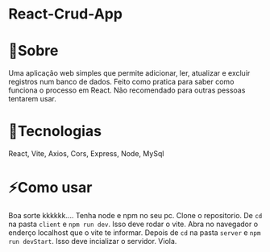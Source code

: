 # React-Crud-App

# 🤔Sobre

Uma aplicação web simples que permite adicionar, ler, atualizar e excluir registros num banco de dados.
Feito como pratica para saber como funciona o processo em React. Não recomendado para outras pessoas tentarem usar.

# 🚀Tecnologias

React, Vite, Axios, Cors, Express, Node, MySql

# ⚡Como usar

Boa sorte kkkkkk....
Tenha node e npm no seu pc. 
Clone o repositorio. De `cd` na pasta `client` e `npm run dev`. Isso deve rodar o vite.
Abra no navegador o enderço localhost que o vite te informar.
Depois de `cd` na pasta `server` e `npm run devStart`. Isso deve incializar o servidor.
Viola.
